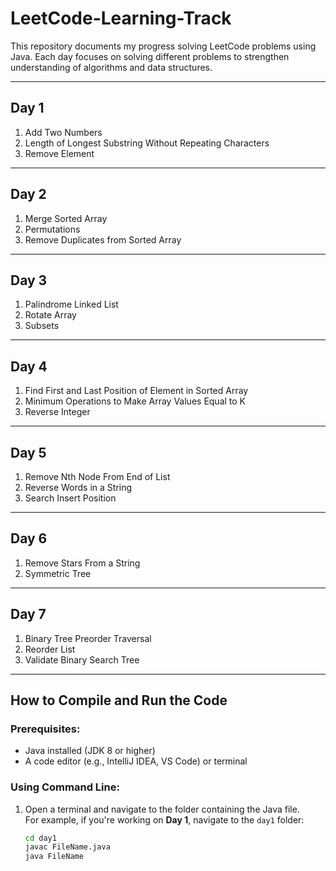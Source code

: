 # LeetCode-Learning-Track

This repository documents my progress solving LeetCode problems using Java. Each day focuses on solving different problems to strengthen understanding of algorithms and data structures.

---

## Day 1

1. Add Two Numbers  
2. Length of Longest Substring Without Repeating Characters 
3. Remove Element   

---

## Day 2

1. Merge Sorted Array  
2. Permutations
3. Remove Duplicates from Sorted Array    

---

## Day 3

1. Palindrome Linked List  
2. Rotate Array
3. Subsets    

---

## Day 4

1. Find First and Last Position of Element in Sorted Array      
2. Minimum Operations to Make Array Values Equal to K
3. Reverse Integer

---

## Day 5

1. Remove Nth Node From End of List       
2. Reverse Words in a String
3. Search Insert Position

---

## Day 6

1. Remove Stars From a String       
2. Symmetric Tree

---

## Day 7

1. Binary Tree Preorder Traversal       
2. Reorder List
3. Validate Binary Search Tree

---
## How to Compile and Run the Code

### Prerequisites:
- Java installed (JDK 8 or higher)
- A code editor (e.g., IntelliJ IDEA, VS Code) or terminal

### Using Command Line:

1. Open a terminal and navigate to the folder containing the Java file.  
   For example, if you're working on **Day 1**, navigate to the `day1` folder:
   ```bash
   cd day1
   javac FileName.java
   java FileName
